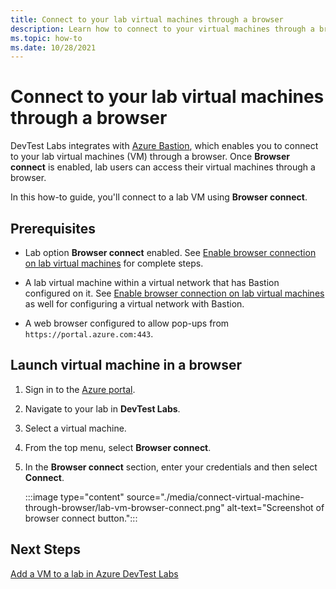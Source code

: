 ```yaml
---
title: Connect to your lab virtual machines through a browser
description: Learn how to connect to your virtual machines through a browser.
ms.topic: how-to
ms.date: 10/28/2021
---
```


# Connect to your lab virtual machines through a browser 

DevTest Labs integrates with [Azure Bastion](../bastion/index.yml), which enables you to connect to your lab virtual machines (VM) through a browser. Once **Browser connect** is enabled, lab users can access their virtual machines through a browser.  

In this how-to guide, you'll connect to a lab VM using **Browser connect**.

## Prerequisites

- Lab option **Browser connect** enabled. See [Enable browser connection on lab virtual machines](enable-browser-connection-lab-virtual-machines.md) for complete steps.

- A lab virtual machine within a virtual network that has Bastion configured on it. See [Enable browser connection on lab virtual machines](enable-browser-connection-lab-virtual-machines.md) as well for configuring a virtual network with Bastion.

- A web browser configured to allow pop-ups from `https://portal.azure.com:443`.

## Launch virtual machine in a browser

1. Sign in to the [Azure portal](https://portal.azure.com).

1. Navigate to your lab in **DevTest Labs**.

1. Select a virtual machine.

1. From the top menu, select **Browser connect**.

1. In the **Browser connect** section, enter your credentials and then select **Connect**.

    :::image type="content" source="./media/connect-virtual-machine-through-browser/lab-vm-browser-connect.png" alt-text="Screenshot of browser connect button.":::

## Next Steps

[Add a VM to a lab in Azure DevTest Labs](devtest-lab-add-vm.md)

